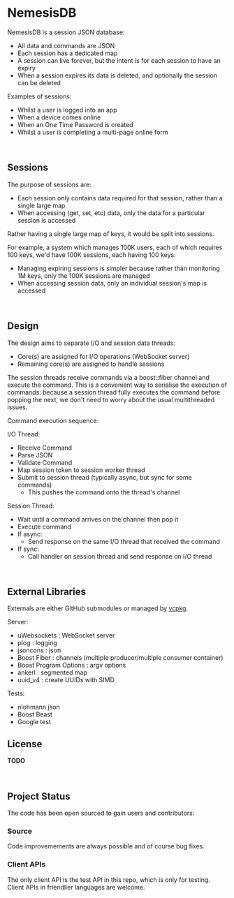 # NemesisDB
NemesisDB is a session JSON database:

- All data and commands are JSON
- Each session has a dedicated map
- A session can live forever, but the intent is for each session to have an expiry
- When a session expires its data is deleted, and optionally the session can be deleted

Examples of sessions:
- Whilst a user is logged into an app
- When a device comes online
- When an One Time Password is created
- Whilst a user is completing a multi-page online form

<br/>

## Sessions
The purpose of sessions are:
- Each session only contains data required for that session, rather than a single large map
- When accessing (get, set, etc) data, only the data for a particular session is accessed

Rather having a single large map of keys, it would be split into sessions.

For example, a system which manages 100K users, each of which requires 100 keys, we'd have 100K sessions, each having 100 keys:

- Managing expiring sessions is simpler because rather than monitoring 1M keys, only the 100K sessions are managed
- When accessing session data, only an individual session's map is accessed

<br/>

## Design
The design aims to separate I/O and session data threads:

- Core(s) are assigned for I/O operations (WebSocket server)
- Remaining core(s) are assigned to handle sessions

The session threads receive commands via a boost::fiber channel and execute the command. This is a convenient way to serialise the execution of commands: because a session thread fully executes the command before popping the next, we don't need to worry about the usual multithreaded issues.

Command execution sequence:

I/O Thread: 
- Receive Command
- Parse JSON
- Validate Command
- Map session token to session worker thread
- Submit to session thread (typically async, but sync for some commands)
  - This pushes the command onto the thread's channel

Session Thread:
- Wait until a command arrives on the channel then pop it
- Execute command
- If async:
  - Send response on the same I/O thread that received the command
- If sync:
  - Call handler on session thread and send response on I/O thread
 

<br/>

## External Libraries
Externals are either GitHub submodules or managed by [vcpkg](https://vcpkg.io/en/).

Server:
- uWebsockets : WebSocket server
- plog : logging
- jsoncons : json
- Boost Fiber : channels (multiple producer/multiple consumer container)
- Boost Program Options : argv options
- ankerl : segmented map
- uuid_v4 : create UUIDs with SIMD

Tests:
- nlohmann json
- Boost Beast
- Google test


## License
**TODO**

<br/>

## Project Status
The code has been open sourced to gain users and contributors:

### Source
Code improvemements are always possible and of course bug fixes.

### Client APIs
The only client API is the test API in this repo, which is only for testing. Client APIs in friendlier languages are welcome.


